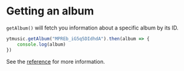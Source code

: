 # Getting an album

`getAlbum()` will fetch you information about a specific album by its ID.

```ts
ytmusic.getAlbum("MPREb_iG5q5DIdhdA").then(album => {
	console.log(album)
})
```

See the [reference](../../references/ytmusic/getAlbum.html) for more information.
